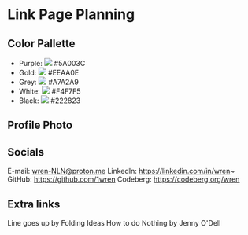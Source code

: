 # Link Page Planning

## Color Pallette

- Purple: ![](https://readme-swatches.vercel.app/5A003C) #5A003C
- Gold: ![](https://readme-swatches.vercel.app/EEAA0E) #EEAA0E
- Grey: ![](https://readme-swatches.vercel.app/A7A2A9) #A7A2A9
- White: ![](https://readme-swatches.vercel.app/F4F7F5) #F4F7F5
- Black: ![](https://readme-swatches.vercel.app/22823) #222823

## Profile Photo

## Socials

E-mail: wren-NLN@proton.me
LinkedIn: https://linkedin.com/in/wren~
GitHub: https://github.com/1wren
Codeberg: https://codeberg.org/wren

## Extra links

Line goes up by Folding Ideas
How to do Nothing by Jenny O'Dell
